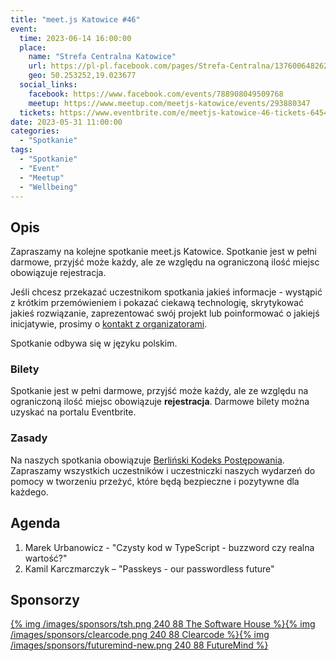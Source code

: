 ```yaml
---
title: "meet.js Katowice #46"
event:
  time: 2023-06-14 16:00:00
  place:
    name: "Strefa Centralna Katowice"
    url: https://pl-pl.facebook.com/pages/Strefa-Centralna/1376006482624106
    geo: 50.253252,19.023677
  social_links:
    facebook: https://www.facebook.com/events/788908049509768
    meetup: https://www.meetup.com/meetjs-katowice/events/293880347
  tickets: https://www.eventbrite.com/e/meetjs-katowice-46-tickets-645414922407
date: 2023-05-31 11:00:00
categories:
  - "Spotkanie"
tags:
  - "Spotkanie"
  - "Event"
  - "Meetup"
  - "Wellbeing"
---
```


## Opis

Zapraszamy na kolejne spotkanie meet.js Katowice. Spotkanie jest w pełni darmowe, przyjść może każdy, ale ze względu na ograniczoną ilość miejsc obowiązuje rejestracja.

Jeśli chcesz przekazać uczestnikom spotkania jakieś informacje - wystąpić z krótkim przemówieniem i pokazać ciekawą technologię, skrytykować jakieś rozwiązanie, zaprezentować swój projekt lub poinformować o jakiejś inicjatywie, prosimy o [kontakt z organizatorami](/about/#Kontakt).

Spotkanie odbywa się w języku polskim.

### Bilety

Spotkanie jest w pełni darmowe, przyjść może każdy, ale ze względu na ograniczoną ilość miejsc obowiązuje **rejestracja**. Darmowe bilety można uzyskać na portalu Eventbrite.

### Zasady

Na naszych spotkania obowiązuje [Berliński Kodeks Postępowania][berlin-coc]. Zapraszamy wszystkich uczestników i uczestniczki naszych wydarzeń do pomocy w tworzeniu przeżyć, które będą bezpieczne i pozytywne dla każdego.

## Agenda

1. Marek Urbanowicz - "Czysty kod w TypeScript - buzzword czy realna wartość?"
2. Kamil Karczmarczyk – "Passkeys - our passwordless future"

## Sponsorzy

[{% img /images/sponsors/tsh.png 240 88 The Software House %}][tsh][{% img /images/sponsors/clearcode.png 240 88 Clearcode %}][clearcode][{% img /images/sponsors/futuremind-new.png 240 88 FutureMind %}][futuremind]

[tsh]: https://tsh.io/
[clearcode]: https://clearcode.cc/
[futuremind]: https://www.futuremind.com/
[berlin-coc]: http://berlincodeofconduct.org/pl
